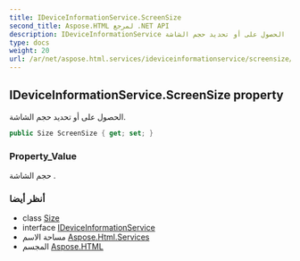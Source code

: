 ```yaml
---
title: IDeviceInformationService.ScreenSize
second_title: Aspose.HTML لمرجع .NET API
description: IDeviceInformationService ملكية. الحصول على أو تحديد حجم الشاشة.
type: docs
weight: 20
url: /ar/net/aspose.html.services/ideviceinformationservice/screensize/
---
```

## IDeviceInformationService.ScreenSize property

الحصول على أو تحديد حجم الشاشة.

```csharp
public Size ScreenSize { get; set; }
```

### Property_Value

حجم الشاشة .

### أنظر أيضا

* class [Size](../../../aspose.html.drawing/size/)
* interface [IDeviceInformationService](../)
* مساحة الاسم [Aspose.Html.Services](../../ideviceinformationservice/)
* المجسم [Aspose.HTML](../../../)


